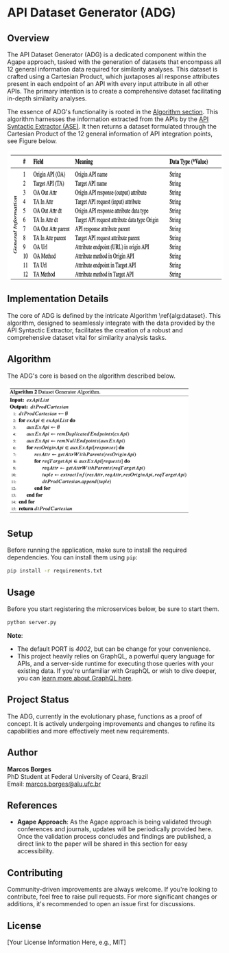 # API Dataset Generator (ADG)

## Overview

The API Dataset Generator (ADG) is a dedicated component within the Agape approach, tasked with the generation of datasets that encompass all 12 general information data required for similarity analyses. This dataset is crafted using a Cartesian Product, which juxtaposes all response attributes present in each endpoint of an API with every input attribute in all other APIs. The primary intention is to create a comprehensive dataset facilitating in-depth similarity analyses.

The essence of ADG's functionality is rooted in the [Algorithm section](#Algorithm). This algorithm harnesses the information extracted from the APIs by the [API Syntactic Extractor (ASE)](https://github.com/marcosborges1/api-syntactic-extractor-service). It then returns a dataset formulated through the Cartesian Product of the 12 general information of API integration points, see Figure below.

<img src="/images/general_information_api_integration_points.png" height="300"/>

## Implementation Details

The core of ADG is defined by the intricate Algorithm \ref{alg:dataset}. This algorithm, designed to seamlessly integrate with the data provided by the API Syntactic Extractor, facilitates the creation of a robust and comprehensive dataset vital for similarity analysis tasks.

## Algorithm

The ADG's core is based on the algorithm described below.

<img src="/images/adg_algorithm.png" height="300"/>

## Setup

Before running the application, make sure to install the required dependencies. You can install them using `pip`:

```bash
pip install -r requirements.txt
```

## Usage

Before you start registering the microservices below, be sure to start them.

```bash
python server.py
```

**Note**:

- The default PORT is _4002_, but can be change for your convenience.
- This project heavily relies on GraphQL, a powerful query language for APIs, and a server-side runtime for executing those queries with your existing data. If you're unfamiliar with GraphQL or wish to dive deeper, you can [learn more about GraphQL here](https://graphql.org/).

## Project Status

The ADG, currently in the evolutionary phase, functions as a proof of concept. It is actively undergoing improvements and changes to refine its capabilities and more effectively meet new requirements.

## Author

**Marcos Borges**  
PhD Student at Federal University of Ceará, Brazil  
Email: [marcos.borges@alu.ufc.br](mailto:marcos.borges@alu.ufc.br)

## References

- **Agape Approach**: As the Agape approach is being validated through conferences and journals, updates will be periodically provided here. Once the validation process concludes and findings are published, a direct link to the paper will be shared in this section for easy accessibility.

## Contributing

Community-driven improvements are always welcome. If you're looking to contribute, feel free to raise pull requests. For more significant changes or additions, it's recommended to open an issue first for discussions.

## License

[Your License Information Here, e.g., MIT]
